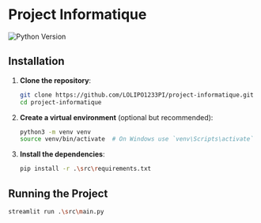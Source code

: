 
# Project Informatique
![Python Version](https://img.shields.io/badge/python-3.x-blue.svg)

## Installation

1. **Clone the repository**:
    ```sh
    git clone https://github.com/LOLIPO1233PI/project-informatique.git
    cd project-informatique
    ```

2. **Create a virtual environment** (optional but recommended):
    ```sh
    python3 -m venv venv
    source venv/bin/activate  # On Windows use `venv\Scripts\activate`
    ```

3. **Install the dependencies**:
    ```sh
    pip install -r .\src\requirements.txt
    ```

## Running the Project

```sh
streamlit run .\src\main.py
```


